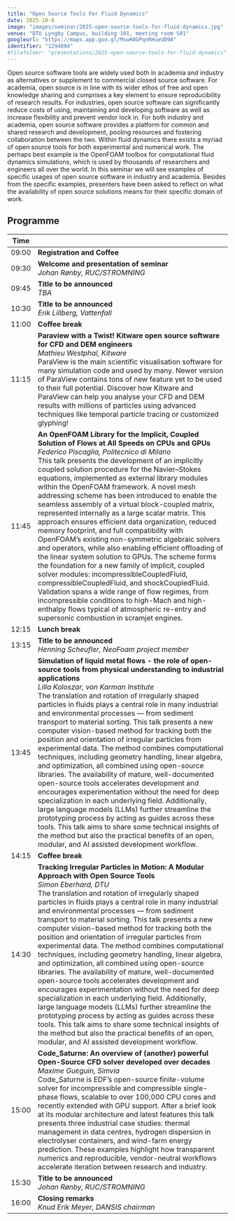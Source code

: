 ```yaml
---
title: "Open Source Tools For Fluid Dynamics"
date: 2025-10-8
image: "images/seminar/2025-open-source-tools-for-fluid-dynamics.jpg"
venue: "DTU Lyngby Campus, building 101, meeting room S01"
googleurl: "https://maps.app.goo.gl/MswH8GPqnRHueUD9A"
identifier: "1294084"
#filefolder: "presentations/2025-open-source-tools-for-fluid-dynamics"
---
```


Open source software tools are widely used both in academia and industry as alternatives or supplement to commercial closed source software. For academia, open source is in line with its wider ethos of free and open knowledge sharing and comprises a key element to ensure reproducibility of research results. For industries, open source software can significantly reduce costs of using, maintaining and developing software as well as increase flexibility and prevent vendor lock in. For both industry and academia, open source software provides a platform for common and shared research and development, pooling resources and fostering collaboration between the two. Within fluid dynamics there exists a myriad of open source tools for both experimental and numerical work. The perhaps best example is the OpenFOAM toolbox for computational fluid dynamics simulations, which is used by thousands of researchers and engineers all over the world. In this seminar we will see examples of specific usages of open source software in industry and academia. Besides from the specific examples, presenters have been asked to reflect on what the availability of open source solutions means for their specific domain of work.

## Programme

| Time  |                        |
| ----- | ---------------------- |
| 09:00 | **Registration and Coffee** |
| 09:30 | **Welcome and presentation of seminar** <br> *Johan Rønby, RUC/STROMNING* |
| 09:45 | **Title to be announced** <br> *TBA* <br> |
| 10:30 | **Title to be announced** <br> *Erik Lillberg, Vattenfall*  <br> |
| 11:00 | **Coffee break** |
| 11:15 | **Paraview with a Twist! Kitware open source software for CFD and DEM engineers** <br> *Mathieu Westphal, Kitware* <br> ParaView is the main scientific visualisation software for many simulation code and used by many. Newer version of ParaView contains tons of new feature yet to be used to their full potential. Discover how Kitware and ParaView can help you analyse your CFD and DEM results with millions of particles using advanced techniques like temporal particle tracing or customized glyphing!|
| 11:45 | **An OpenFOAM Library for the Implicit, Coupled Solution of Flows at All Speeds on CPUs and GPUs** <br> *Federico Piscaglia, Politecnico di Milano* <br> This talk presents the development of an implicitly coupled solution procedure for the Navier–Stokes equations, implemented as external library modules within the OpenFOAM framework. A novel mesh addressing scheme has been introduced to enable the seamless assembly of a virtual block-coupled matrix, represented internally as a large scalar matrix. This approach ensures efficient data organization, reduced memory footprint, and full compatibility with OpenFOAM’s existing non-symmetric algebraic solvers and operators, while also enabling efficient offloading of the linear system solution to GPUs. The scheme forms the foundation for a new family of implicit, coupled solver modules: incompressibleCoupledFluid, compressibleCoupledFluid, and shockCoupledFluid. Validation spans a wide range of flow regimes, from incompressible conditions to high-Mach and high-enthalpy flows typical of atmospheric re-entry and supersonic combustion in scramjet engines. |
| 12:15 | **Lunch break** |
| 13:15 | **Title to be announced** <br> *Henning Scheufler, NeoFoam project member* <br> |
| 13:45 | **Simulation of liquid metal flows - the role of open-source tools from physical understanding to industrial applications** <br> *Lilla Koloszar, von Karman Institute* <br> The translation and rotation of irregularly shaped particles in fluids plays a central role in many industrial and environmental processes — from sediment transport to material sorting. This talk presents a new computer vision-based method for tracking both the position and orientation of irregular particles from experimental data. The method combines computational techniques, including geometry handling, linear algebra, and optimization, all combined using open-source libraries. The availability of mature, well-documented open-source tools accelerates development and encourages experimentation without the need for deep specialization in each underlying field. Additionally, large language models (LLMs) further streamline the prototyping process by acting as guides across these tools. This talk aims to share some technical insights of the method but also the practical benefits of an open, modular, and AI assisted development workflow.|
| 14:15 | **Coffee break** |
| 14:30 | **Tracking Irregular Particles in Motion: A Modular Approach with Open Source Tools** <br> *Simon Eberhard, DTU* <br> The translation and rotation of irregularly shaped particles in fluids plays a central role in many industrial and environmental processes — from sediment transport to material sorting. This talk presents a new computer vision-based method for tracking both the position and orientation of irregular particles from experimental data. The method combines computational techniques, including geometry handling, linear algebra, and optimization, all combined using open-source libraries. The availability of mature, well-documented open-source tools accelerates development and encourages experimentation without the need for deep specialization in each underlying field. Additionally, large language models (LLMs) further streamline the prototyping process by acting as guides across these tools. This talk aims to share some technical insights of the method but also the practical benefits of an open, modular, and AI assisted development workflow. |
| 15:00 | **Code_Saturne: An overview of (another) powerful Open-Source CFD solver developed over decades** <br> *Maxime Gueguin, Simvia* <br> Code_Saturne is EDF’s open-source finite-volume solver for incompressible and compressible single-phase flows, scalable to over 100,000 CPU cores and recently extended with GPU support. After a brief look at its modular architecture and latest features this talk presents three industrial case studies: thermal management in data centres, hydrogen dispersion in electrolyser containers, and wind-farm energy prediction. These examples highlight how transparent numerics and reproducible, vendor-neutral workflows accelerate iteration between research and industry. |
| 15:30 | **Title to be announced** <br> *Johan Rønby, RUC/STROMNING* <br> |
| 16:00 | **Closing remarks** <br> *Knud Erik Meyer, DANSIS chairman* |
